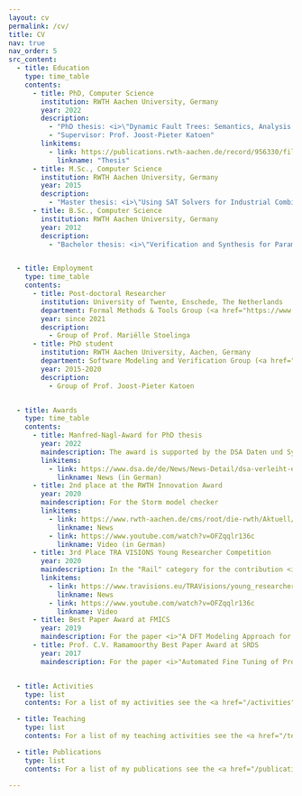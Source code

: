 ```yaml
---
layout: cv
permalink: /cv/
title: CV
nav: true
nav_order: 5
src_content:
  - title: Education
    type: time_table
    contents:
      - title: PhD, Computer Science
        institution: RWTH Aachen University, Germany
        year: 2022
        description:
          - "PhD thesis: <i>\"Dynamic Fault Trees: Semantics, Analysis and Applications\"</i>"
          - "Supervisor: Prof. Joost-Pieter Katoen"
        linkitems:
          - link: https://publications.rwth-aachen.de/record/956330/files/956330.pdf
            linkname: "Thesis"
      - title: M.Sc., Computer Science
        institution: RWTH Aachen University, Germany
        year: 2015
        description:
          - "Master thesis: <i>\"Using SAT Solvers for Industrial Combinatorial Problems\"<i>"
      - title: B.Sc., Computer Science
        institution: RWTH Aachen University, Germany
        year: 2012
        description:
          - "Bachelor thesis: <i>\"Verification and Synthesis for Parametric Markov Chains\"</i>"


  - title: Employment
    type: time_table
    contents:
      - title: Post-doctoral Researcher
        institution: University of Twente, Enschede, The Netherlands
        department: Formal Methods & Tools Group (<a href="https://www.utwente.nl/en/eemcs/fmt/">FMT</a>)
        year: since 2021
        description:
          - Group of Prof. Mariëlle Stoelinga
      - title: PhD student
        institution: RWTH Aachen University, Aachen, Germany
        department: Software Modeling and Verification Group (<a href="https://moves.rwth-aachen.de/">MOVES</a>)
        year: 2015-2020
        description:
          - Group of Prof. Joost-Pieter Katoen


  - title: Awards
    type: time_table
    contents:
      - title: Manfred-Nagl-Award for PhD thesis
        year: 2022
        maindescription: The award is supported by the DSA Daten und Systemtechnik GmbH and honours outstanding dissertations in computer science with the potential to implement the researched solution in the form of a company start-up.
        linkitems:
          - link: https://www.dsa.de/de/News/News-Detail/dsa-verleiht-erstmalig-manfred-nagl-preis-innerhalb-der-fachgruppe-informatik-an-der-rwth-aachen-university.html
            linkname: News (in German)
      - title: 2nd place at the RWTH Innovation Award
        year: 2020
        maindescription: For the Storm model checker
        linkitems:
          - link: https://www.rwth-aachen.de/cms/root/die-rwth/Aktuell/Pressemitteilungen/Maerz-2021/~mzsyp/Ausgezeichnete-Ideen-fuer-eine-starke-Aa/?lidx=1
            linkname: News
          - link: https://www.youtube.com/watch?v=OFZqqlr136c
            linkname: Video (in German)
      - title: 3rd Place TRA VISIONS Young Researcher Competition
        year: 2020
        maindescription: In the "Rail" category for the contribution <i>"Reliability analysis of railway station infrastructure based on dynamic fault trees</i>
        linkitems:
          - link: https://www.travisions.eu/TRAVisions/young_researcher_results_2020/
            linkname: News
          - link: https://www.youtube.com/watch?v=OFZqqlr136c
            linkname: Video
      - title: Best Paper Award at FMICS
        year: 2019
        maindescription: For the paper <i>"A DFT Modeling Approach for Infrastructure Reliability Analysis of Railway Station Areas"</i>
      - title: Prof. C.V. Ramamoorthy Best Paper Award at SRDS
        year: 2017
        maindescription: For the paper <i>"Automated Fine Tuning of Probabilistic Self-Stabilizing Algorithms"</i>


  - title: Activities
    type: list
    contents: For a list of my activities see the <a href="/activities">activities page</a>.

  - title: Teaching
    type: list
    contents: For a list of my teaching activities see the <a href="/teaching">teaching page</a>.

  - title: Publications
    type: list
    contents: For a list of my publications see the <a href="/publications">publications page</a>.

---
```

